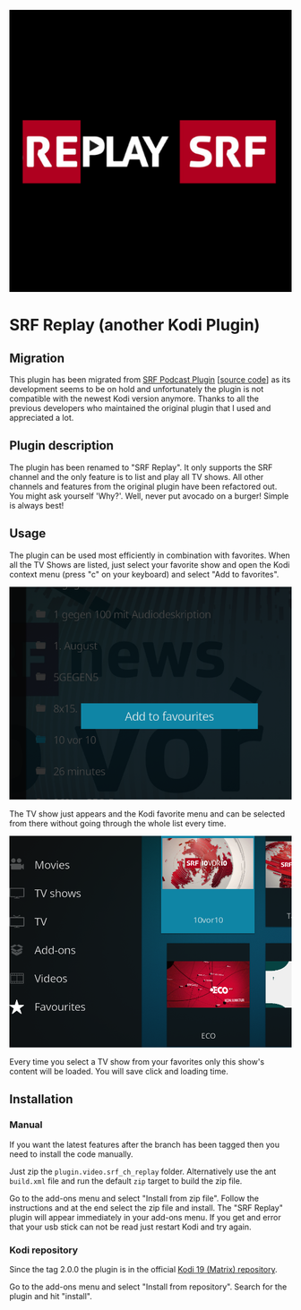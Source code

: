 ![SRF Replay](plugin.video.srf_ch_replay/icon.png)

# SRF Replay (another Kodi Plugin)

## Migration
This plugin has been migrated from [SRF Podcast Plugin](https://kodi.wiki/view/Add-on:SRF_Podcast_Plugin) [[source code](https://github.com/ambermoon/xbmc_plugin_video_srf_podcast_ch)] as its development seems to be on hold and unfortunately the plugin is not compatible with the newest Kodi version anymore. Thanks to all the previous developers who maintained the original plugin that I used and appreciated a lot.

## Plugin description
The plugin has been renamed to "SRF Replay". It only supports the SRF channel and the only feature is to list and play all TV shows. All other channels and features from the original plugin have been refactored out. You might ask yourself 'Why?'. Well, never put avocado on a burger! Simple is always best!

## Usage
The plugin can be used most efficiently in combination with favorites. When all the TV Shows are listed, just select your favorite show and open the Kodi context menu (press "c" on your keyboard) and select "Add to favorites".

![Select favorites](usage1.png)

The TV show just appears and the Kodi favorite menu and can be selected from there without going through the whole list every time.

![Select favorites](usage2.png)

Every time you select a TV show from your favorites only this show's content will be loaded. You will save click and loading time.

## Installation

### Manual
If you want the latest features after the branch has been tagged then you need to install the code manually.

Just zip the `plugin.video.srf_ch_replay` folder. Alternatively use the ant `build.xml` file and run the default `zip` target to build the zip file.

Go to the add-ons menu and select "Install from zip file". Follow the instructions and at the end select the zip file and install. The "SRF Replay" plugin will appear immediately in your add-ons menu. If you get and error that your usb stick can not be read just restart Kodi and try again.

### Kodi repository
Since the tag 2.0.0 the plugin is in the official [Kodi 19 (Matrix) repository](https://github.com/xbmc/repo-plugins/tree/matrix/plugin.video.srf_ch_replay).

Go to the add-ons menu and select "Install from repository". Search for the plugin and hit "install".